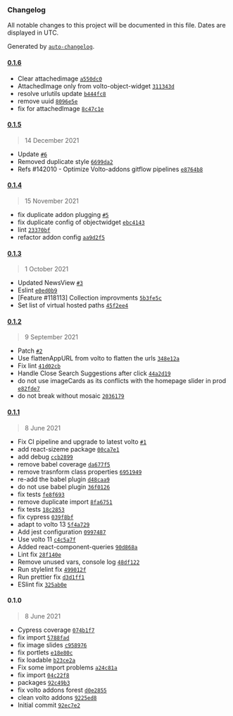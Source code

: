 ### Changelog

All notable changes to this project will be documented in this file. Dates are displayed in UTC.

Generated by [`auto-changelog`](https://github.com/CookPete/auto-changelog).

#### [0.1.6](https://github.com/eea/volto-addons-forest/compare/0.1.5...0.1.6)

- Clear attachedimage [`a550dc0`](https://github.com/eea/volto-addons-forest/commit/a550dc06fe0441f43a5ef4eed36319cce5aeca68)
- AttachedImage only from volto-object-widget [`311343d`](https://github.com/eea/volto-addons-forest/commit/311343d5e842c4f04020e909522e86a8ee0e639d)
- resolve urlutils update [`b444fc8`](https://github.com/eea/volto-addons-forest/commit/b444fc8aea18594760ac27f5bdf13801836579ce)
- remove uuid [`8096e5e`](https://github.com/eea/volto-addons-forest/commit/8096e5e16b533583893315e5828f68c10a45a2db)
- fix for attachedImage [`8c47c1e`](https://github.com/eea/volto-addons-forest/commit/8c47c1ea7afb8807ac9af1d09344418ed84a32cb)

#### [0.1.5](https://github.com/eea/volto-addons-forest/compare/0.1.4...0.1.5)

> 14 December 2021

- Update [`#6`](https://github.com/eea/volto-addons-forest/pull/6)
- Removed duplicate style [`6699da2`](https://github.com/eea/volto-addons-forest/commit/6699da2c49cb4bf1afeecdaf71a1d0d894f1bfc4)
- Refs #142010 - Optimize Volto-addons gitflow pipelines [`e8764b8`](https://github.com/eea/volto-addons-forest/commit/e8764b83cb5b41a88eaf6e93d5ade301d2d3aca0)

#### [0.1.4](https://github.com/eea/volto-addons-forest/compare/0.1.3...0.1.4)

> 15 November 2021

- fix duplicate addon plugging [`#5`](https://github.com/eea/volto-addons-forest/pull/5)
- fix duplicate config of objectwidget [`ebc4143`](https://github.com/eea/volto-addons-forest/commit/ebc414338c776c22eddf84d73b518c38d198402b)
- lint [`23370bf`](https://github.com/eea/volto-addons-forest/commit/23370bfbbe612ac6044d90f4188468455cb1190d)
- refactor addon config [`aa9d2f5`](https://github.com/eea/volto-addons-forest/commit/aa9d2f5f96ca941ce4bdd3c87483ceecd7456090)

#### [0.1.3](https://github.com/eea/volto-addons-forest/compare/0.1.2...0.1.3)

> 1 October 2021

- Updated NewsView [`#3`](https://github.com/eea/volto-addons-forest/pull/3)
- Eslint [`e0ed0b9`](https://github.com/eea/volto-addons-forest/commit/e0ed0b9ffceed6a407449584282bfc1f928d0317)
- [Feature #118113] Collection improvments [`5b3fe5c`](https://github.com/eea/volto-addons-forest/commit/5b3fe5ce917e758758b24e6389b040c5229d14ab)
- Set list of virtual hosted paths [`45f2ee4`](https://github.com/eea/volto-addons-forest/commit/45f2ee4ab4d282ead33dea12d86a95183e311e12)

#### [0.1.2](https://github.com/eea/volto-addons-forest/compare/0.1.1...0.1.2)

> 9 September 2021

- Patch [`#2`](https://github.com/eea/volto-addons-forest/pull/2)
- Use flattenAppURL from volto to flatten the urls [`348e12a`](https://github.com/eea/volto-addons-forest/commit/348e12ae74d4391f1587696beba75206af79e768)
- Fix lint [`41d02cb`](https://github.com/eea/volto-addons-forest/commit/41d02cb2818a7dc1f5027028292dbbafdc97dc3c)
- Handle Close Search Suggestions after click [`44a2d19`](https://github.com/eea/volto-addons-forest/commit/44a2d19402e1993690e9dc8ab640a561d879bcad)
- do not use imageCards as its conflicts with the homepage slider in prod [`e82fde7`](https://github.com/eea/volto-addons-forest/commit/e82fde78768e7cef35b77257b2ddd0fe8e0ce904)
- do not break without mosaic [`2036179`](https://github.com/eea/volto-addons-forest/commit/203617963b9df2a4a0f75219bb6d7e2b13b5b352)

#### [0.1.1](https://github.com/eea/volto-addons-forest/compare/0.1.0...0.1.1)

> 8 June 2021

- Fix CI pipeline and upgrade to latest volto [`#1`](https://github.com/eea/volto-addons-forest/pull/1)
- add react-sizeme package [`00ca7e1`](https://github.com/eea/volto-addons-forest/commit/00ca7e1ad170c7662314c3fc60d2680d41b760ea)
- add debug [`ccb2899`](https://github.com/eea/volto-addons-forest/commit/ccb289973d1fd5f2233029faa315f270f31ddc11)
- remove babel coverage [`da677f5`](https://github.com/eea/volto-addons-forest/commit/da677f5513a19e391d430e3ee7f7f2f8bed2457d)
- remove trasnform class properties [`6951949`](https://github.com/eea/volto-addons-forest/commit/69519492b27bef57ae629f991743abbdef3207f7)
- re-add the babel plugin [`d48caa9`](https://github.com/eea/volto-addons-forest/commit/d48caa910843641bc8b352cb14b2a68c9c766af4)
- do not use babel plugin [`36f0126`](https://github.com/eea/volto-addons-forest/commit/36f01266781d6cfcfe01e41a162a8b86faec37b8)
- fix tests [`fe8f693`](https://github.com/eea/volto-addons-forest/commit/fe8f6931375cbb83d3e81b419e2f5ba58ae7852a)
- remove duplicate import [`8fa6751`](https://github.com/eea/volto-addons-forest/commit/8fa6751781b95880b10c775dc6b6cdbcc0534a2f)
- fix tests [`18c2853`](https://github.com/eea/volto-addons-forest/commit/18c285397d37bb25fece63036f551820dc43aae5)
- fix cypress [`039f8bf`](https://github.com/eea/volto-addons-forest/commit/039f8bf38d15e63efda02cd84467c90e293a6a83)
- adapt to volto 13 [`5f4a729`](https://github.com/eea/volto-addons-forest/commit/5f4a729c5a4a07e4ef3959cfa70cf28fc68160f0)
- Add jest configuration [`0997487`](https://github.com/eea/volto-addons-forest/commit/0997487f9415c864c96f7f235cc650ccc2429484)
- Use volto 11 [`c4c5a7f`](https://github.com/eea/volto-addons-forest/commit/c4c5a7f3e92eb3012034726534d0d4c3692ed440)
- Added react-component-queries [`90d868a`](https://github.com/eea/volto-addons-forest/commit/90d868a4f506b9fd162fbe1d1a422d93eed35a00)
- Lint fix [`28f140e`](https://github.com/eea/volto-addons-forest/commit/28f140ef33f9140879c6ae9194774c11ccb1479c)
- Remove unused vars, console log [`48df122`](https://github.com/eea/volto-addons-forest/commit/48df1229f5c1c858cd2c46d432a2a9005e5ce748)
- Run stylelint fix [`499012f`](https://github.com/eea/volto-addons-forest/commit/499012f2083ac2cc0f63b5387a7ba2625da9d6e9)
- Run prettier fix [`d3d1ff1`](https://github.com/eea/volto-addons-forest/commit/d3d1ff1b0a8d21f2bbd3e867b491c68d407c3998)
- ESlint fix [`325ab0e`](https://github.com/eea/volto-addons-forest/commit/325ab0e1c794309705bc4bce61cfbc6f2389455e)

#### 0.1.0

> 8 June 2021

- Cypress coverage [`074b1f7`](https://github.com/eea/volto-addons-forest/commit/074b1f72d8e891ca806edfc6cac38c4abae1bcdf)
- fix import [`5788fad`](https://github.com/eea/volto-addons-forest/commit/5788fad4edf77e64da2fab11a165b079db800097)
- fix image slides [`c958976`](https://github.com/eea/volto-addons-forest/commit/c9589767434e54e4bd7570a48f05f8c9091fff52)
- fix portlets [`e18e80c`](https://github.com/eea/volto-addons-forest/commit/e18e80c46dd7d9dbffa7761eb6579aacd0f5d4ea)
- fix loadable [`b23ce2a`](https://github.com/eea/volto-addons-forest/commit/b23ce2ad1ab25ae2d4f6301a1f072e77f64b0f82)
- Fix some import problems [`a24c81a`](https://github.com/eea/volto-addons-forest/commit/a24c81a0a962446b7223f717f098987ee665ad37)
- fix import [`04c22f8`](https://github.com/eea/volto-addons-forest/commit/04c22f890eafaac92345b155464b73200ec7d666)
- packages [`92c49b3`](https://github.com/eea/volto-addons-forest/commit/92c49b3c7ea0b8a671bcacc78134fb41c1ad8e97)
- fix volto addons forest [`d0e2855`](https://github.com/eea/volto-addons-forest/commit/d0e2855491c5de66a4a1bac25d4c806216569c5e)
- clean volto addons [`9225ed8`](https://github.com/eea/volto-addons-forest/commit/9225ed817f10eb286399fdc76d0addc4cd909be7)
- Initial commit [`92ec7e2`](https://github.com/eea/volto-addons-forest/commit/92ec7e2c0a8ae5d8f781fb988e84c1932b69b9ff)
